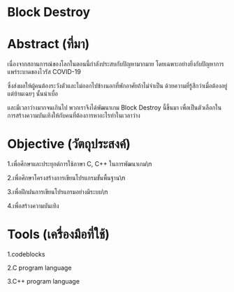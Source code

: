 # Block Destroy

# Abstract (ที่มา)

เนื่องจากสถานการณ์ของโลกในตอนนี้กำลังประสบกับปัญหามากมาย โดยเฉพาะอย่างยิ่งกับปัญหาการแพร่ระบาดของไวรัส COVID-19 

ซึ่งส่งผลให้ผู้คนต้องระวังตัวและไม่ออกไปข้างนอกที่พักอาศัยถ้าไม่จำเป็น ด้วยความที่รู้สึกว่าเมื่อต้องอยู่แต่บ้านเฉยๆ นั้นน่าเบื่อ 

และมีเวลาว่างมากจนเกินไป พวกเราจึงได้พัฒนาเกม Block Destroy นี้ขึ้นมา เพื่อเป็นตัวเลือกในการสร้างความบันเทิงให้กับคนที่ต้องการหาอะไรทำในเวลาว่าง

# Objective (วัตถุประสงค์)

1.เพื่อศึกษาและประยุกต์การใช้ภาษา C, C++ ในการพัฒนาเกม\n

2.เพื่อศึกษาโครงสร้างการเขียนโปรแกรมขั้นพื้นฐาน\n

3.เพื่อฝึกฝนการเขียนโปรแกรมอย่างมีระบบ\n

4.เพื่อสร้างความบันเทิง

# Tools (เครื่องมือที่ใช้)

1.codeblocks

2.C program language

3.C++ program language
